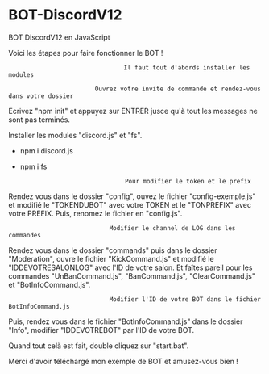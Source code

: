 # BOT-DiscordV12
BOT DiscordV12 en JavaScript

Voici les étapes pour faire fonctionner le BOT !

                                    Il faut tout d'abords installer les modules

                            Ouvrez votre invite de commande et rendez-vous dans votre dossier

Ecrivez "npm init" et appuyez sur ENTRER jusce qu'à tout les messages ne sont pas terminés.

Installer les modules "discord.js" et "fs".
 - npm i discord.js
 - npm i fs

                                    Pour modifier le token et le prefix

Rendez vous dans le dossier "config", ouvez le fichier "config-exemple.js" et modifié le "TOKENDUBOT" avec votre TOKEN et le "TONPREFIX" avec votre PREFIX.
Puis, renomez le fichier en "config.js".

                                Modifier le channel de LOG dans les commandes

Rendez vous dans le dossier "commands" puis dans le dossier "Moderation", ouvre le fichier "KickCommand.js" et modifié le "IDDEVOTRESALONLOG" avec l'ID de votre salon.
Et faîtes pareil pour les commandes "UnBanCommand.js", "BanCommand.js", "ClearCommand.js" et "BotInfoCommand.js".

                                Modifier l'ID de votre BOT dans le fichier BotInfoCommand.js

Puis, rendez vous dans le fichier "BotInfoCommand.js" dans le dossier "Info", modifier "IDDEVOTREBOT" par l'ID de votre BOT.

Quand tout celà est fait, double cliquez sur "start.bat".

Merci d'avoir téléchargé mon exemple de BOT et amusez-vous bien !